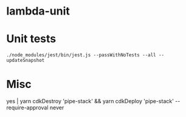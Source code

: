 # lambda-unit

# Unit tests

```
./node_modules/jest/bin/jest.js --passWithNoTests --all --updateSnapshot
```

# Misc

yes | yarn cdkDestroy 'pipe-stack' && yarn cdkDeploy 'pipe-stack' --require-approval never
